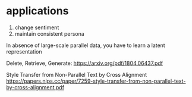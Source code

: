 
# applications
1. change sentiment 
2. maintain consistent persona

In absence of large-scale parallel data, you have to learn a latent representation


Delete, Retrieve, Generate:
https://arxiv.org/pdf/1804.06437.pdf

Style Transfer from Non-Parallel Text by Cross Alignment
https://papers.nips.cc/paper/7259-style-transfer-from-non-parallel-text-by-cross-alignment.pdf


